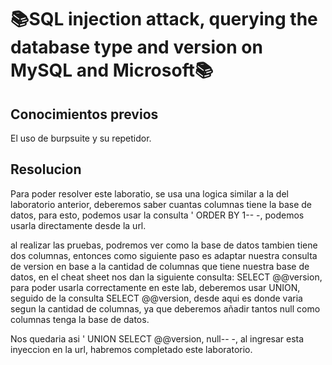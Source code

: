 # 📚SQL injection attack, querying the database type and version on MySQL and Microsoft📚

## Conocimientos previos

El uso de burpsuite y su repetidor.

## Resolucion

Para poder resolver este laboratio, se usa una logica similar a la del laboratorio anterior, deberemos saber cuantas columnas tiene la base de datos, para esto, podemos usar la consulta ' ORDER BY 1-- -, podemos usarla directamente desde la url.

al realizar las pruebas, podremos ver como la base de datos tambien tiene dos columnas, entonces como siguiente paso es adaptar nuestra consulta de version en base a la cantidad de columnas que tiene nuestra base de datos, en el cheat sheet nos dan la siguiente consulta:  SELECT @@version, para poder usarla correctamente en este lab, deberemos usar UNION, seguido de la consulta SELECT @@version, desde aqui es donde varia segun la cantidad de columnas, ya que deberemos añadir tantos null como columnas tenga la base de datos.

Nos quedaria asi ' UNION SELECT @@version, null-- -, al ingresar esta inyeccion en la url, habremos completado este laboratorio.


